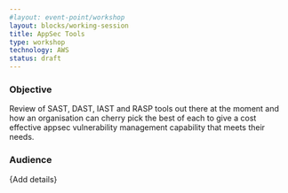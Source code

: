 ```yaml
---
#layout: event-point/workshop
layout: blocks/working-session
title: AppSec Tools
type: workshop
technology: AWS
status: draft
---
```


### Objective

Review of SAST, DAST, IAST and RASP tools out there at the moment and how an organisation can cherry pick the best of each to give a cost effective appsec vulnerability management capability that meets their needs.

### Audience 

{Add details}
